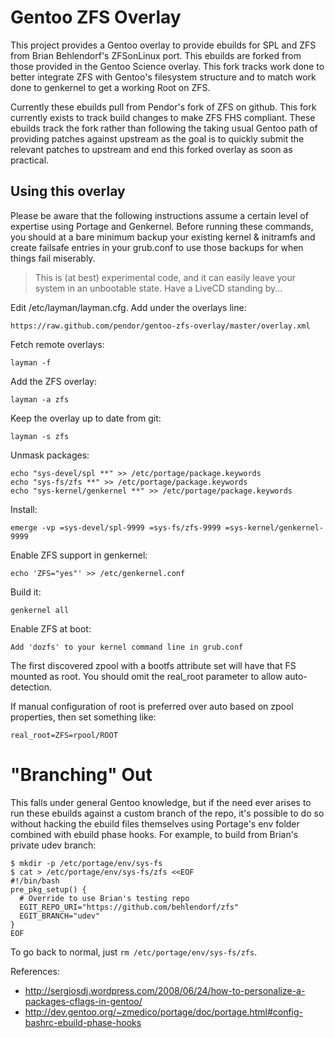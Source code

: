 Gentoo ZFS Overlay
==================

This project provides a Gentoo overlay to provide ebuilds for SPL and ZFS from Brian Behlendorf's ZFSonLinux port.  This ebuilds are forked from those provided in the Gentoo Science overlay.  This fork tracks work done to better integrate ZFS with Gentoo's filesystem structure and to match work done to genkernel to get a working Root on ZFS.

Currently these ebuilds pull from Pendor's fork of ZFS on github.  This fork currently exists to track build changes to make ZFS FHS compliant.  These ebuilds track the fork rather than following the taking usual Gentoo path of providing patches against upstream as the goal is to quickly submit the relevant patches to upstream and end this forked overlay as soon as practical.

Using this overlay
------------------

Please be aware that the following instructions assume a certain level of expertise using Portage and Genkernel.  Before running these commands, you should at a bare minimum backup your existing kernel & initramfs and create failsafe entries in your grub.conf to use those backups for when things fail miserably.

> This is (at best) experimental code, and it can easily leave your system in an unbootable state.  Have a LiveCD standing by...

Edit /etc/layman/layman.cfg.  Add under the overlays line:

	https://raw.github.com/pendor/gentoo-zfs-overlay/master/overlay.xml

Fetch remote overlays:

	layman -f

Add the ZFS overlay:

	layman -a zfs

Keep the overlay up to date from git:

	layman -s zfs

Unmask packages:

	echo "sys-devel/spl **" >> /etc/portage/package.keywords
	echo "sys-fs/zfs **" >> /etc/portage/package.keywords
	echo "sys-kernel/genkernel **" >> /etc/portage/package.keywords

Install:

	emerge -vp =sys-devel/spl-9999 =sys-fs/zfs-9999 =sys-kernel/genkernel-9999

Enable ZFS support in genkernel:

	echo 'ZFS="yes"' >> /etc/genkernel.conf

Build it:

	genkernel all

Enable ZFS at boot:

	Add 'dozfs' to your kernel command line in grub.conf

The first discovered zpool with a bootfs attribute set will have that FS mounted as root.  You should omit the real_root parameter to allow auto-detection.

If manual configuration of root is preferred over auto based on zpool properties, then set something like:

	real_root=ZFS=rpool/ROOT

"Branching" Out
===============

This falls under general Gentoo knowledge, but if the need ever arises to run these ebuilds against a custom branch of the repo, it's possible to do so without hacking the ebuild files themselves using Portage's env folder combined with ebuild phase hooks.  For example, to build from Brian's private udev branch:

```
$ mkdir -p /etc/portage/env/sys-fs
$ cat > /etc/portage/env/sys-fs/zfs <<EOF
#!/bin/bash
pre_pkg_setup() {
  # Override to use Brian's testing repo
  EGIT_REPO_URI="https://github.com/behlendorf/zfs"
  EGIT_BRANCH="udev"
}
EOF
```

To go back to normal, just `rm /etc/portage/env/sys-fs/zfs`.

References:

* http://sergiosdj.wordpress.com/2008/06/24/how-to-personalize-a-packages-cflags-in-gentoo/
* http://dev.gentoo.org/~zmedico/portage/doc/portage.html#config-bashrc-ebuild-phase-hooks 
